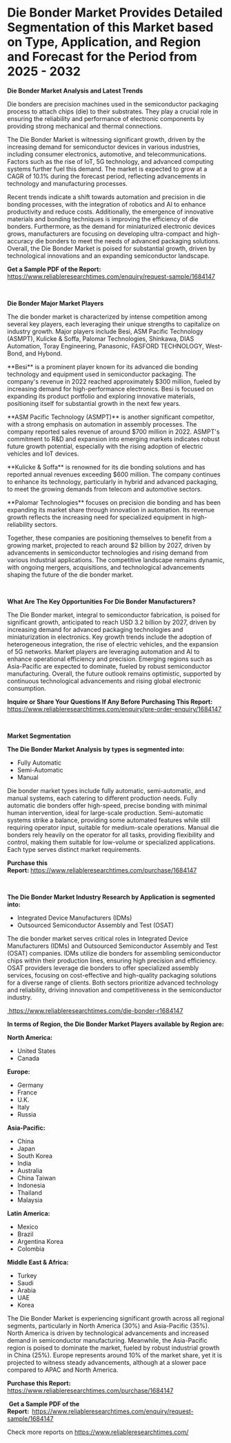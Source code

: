<p><h1>Die Bonder Market Provides Detailed Segmentation of this Market based on Type, Application, and Region and Forecast for the Period from 2025 - 2032</h1></p><p><strong>Die Bonder Market Analysis and Latest Trends</strong></p>
<p><p>Die bonders are precision machines used in the semiconductor packaging process to attach chips (die) to their substrates. They play a crucial role in ensuring the reliability and performance of electronic components by providing strong mechanical and thermal connections.</p><p>The Die Bonder Market is witnessing significant growth, driven by the increasing demand for semiconductor devices in various industries, including consumer electronics, automotive, and telecommunications. Factors such as the rise of IoT, 5G technology, and advanced computing systems further fuel this demand. The market is expected to grow at a CAGR of 10.1% during the forecast period, reflecting advancements in technology and manufacturing processes.</p><p>Recent trends indicate a shift towards automation and precision in die bonding processes, with the integration of robotics and AI to enhance productivity and reduce costs. Additionally, the emergence of innovative materials and bonding techniques is improving the efficiency of die bonders. Furthermore, as the demand for miniaturized electronic devices grows, manufacturers are focusing on developing ultra-compact and high-accuracy die bonders to meet the needs of advanced packaging solutions. Overall, the Die Bonder Market is poised for substantial growth, driven by technological innovations and an expanding semiconductor landscape.</p></p>
<p><strong>Get a Sample PDF of the Report:&nbsp;</strong> <a href="https://www.reliableresearchtimes.com/enquiry/request-sample/1684147?utm_campaign=2198&utm_medium=2&utm_source=Github&utm_content=ia&utm_term=19022025&utm_id=die-bonder">https://www.reliableresearchtimes.com/enquiry/request-sample/1684147</a></p>
<p>&nbsp;</p>
<p><strong>Die Bonder Major Market Players</strong></p>
<p><p>The die bonder market is characterized by intense competition among several key players, each leveraging their unique strengths to capitalize on industry growth. Major players include Besi, ASM Pacific Technology (ASMPT), Kulicke & Soffa, Palomar Technologies, Shinkawa, DIAS Automation, Toray Engineering, Panasonic, FASFORD TECHNOLOGY, West-Bond, and Hybond.</p><p>**Besi** is a prominent player known for its advanced die bonding technology and equipment used in semiconductor packaging. The company's revenue in 2022 reached approximately $300 million, fueled by increasing demand for high-performance electronics. Besi is focused on expanding its product portfolio and exploring innovative materials, positioning itself for substantial growth in the next few years.</p><p>**ASM Pacific Technology (ASMPT)** is another significant competitor, with a strong emphasis on automation in assembly processes. The company reported sales revenue of around $700 million in 2022. ASMPT's commitment to R&D and expansion into emerging markets indicates robust future growth potential, especially with the rising adoption of electric vehicles and IoT devices.</p><p>**Kulicke & Soffa** is renowned for its die bonding solutions and has reported annual revenues exceeding $600 million. The company continues to enhance its technology, particularly in hybrid and advanced packaging, to meet the growing demands from telecom and automotive sectors.</p><p>**Palomar Technologies** focuses on precision die bonding and has been expanding its market share through innovation in automation. Its revenue growth reflects the increasing need for specialized equipment in high-reliability sectors.</p><p>Together, these companies are positioning themselves to benefit from a growing market, projected to reach around $2 billion by 2027, driven by advancements in semiconductor technologies and rising demand from various industrial applications. The competitive landscape remains dynamic, with ongoing mergers, acquisitions, and technological advancements shaping the future of the die bonder market.</p></p>
<p>&nbsp;</p>
<p><strong>What Are The Key Opportunities For Die Bonder Manufacturers?</strong></p>
<p><p>The Die Bonder market, integral to semiconductor fabrication, is poised for significant growth, anticipated to reach USD 3.2 billion by 2027, driven by increasing demand for advanced packaging technologies and miniaturization in electronics. Key growth trends include the adoption of heterogeneous integration, the rise of electric vehicles, and the expansion of 5G networks. Market players are leveraging automation and AI to enhance operational efficiency and precision. Emerging regions such as Asia-Pacific are expected to dominate, fueled by robust semiconductor manufacturing. Overall, the future outlook remains optimistic, supported by continuous technological advancements and rising global electronic consumption.</p></p>
<p><strong>Inquire or Share Your Questions If Any Before Purchasing This Report:</strong> <a href="https://www.reliableresearchtimes.com/enquiry/pre-order-enquiry/1684147?utm_campaign=2198&utm_medium=2&utm_source=Github&utm_content=ia&utm_term=19022025&utm_id=die-bonder">https://www.reliableresearchtimes.com/enquiry/pre-order-enquiry/1684147</a></p>
<p>&nbsp;</p>
<p><strong>Market Segmentation</strong></p>
<p><strong>The Die Bonder Market Analysis by types is segmented into:</strong></p>
<p><ul><li>Fully Automatic</li><li>Semi-Automatic</li><li>Manual</li></ul></p>
<p><p>Die bonder market types include fully automatic, semi-automatic, and manual systems, each catering to different production needs. Fully automatic die bonders offer high-speed, precise bonding with minimal human intervention, ideal for large-scale production. Semi-automatic systems strike a balance, providing some automated features while still requiring operator input, suitable for medium-scale operations. Manual die bonders rely heavily on the operator for all tasks, providing flexibility and control, making them suitable for low-volume or specialized applications. Each type serves distinct market requirements.</p></p>
<p><strong>Purchase this Report:&nbsp;</strong><a href="https://www.reliableresearchtimes.com/purchase/1684147?utm_campaign=2198&utm_medium=2&utm_source=Github&utm_content=ia&utm_term=19022025&utm_id=die-bonder">https://www.reliableresearchtimes.com/purchase/1684147</a></p>
<p>&nbsp;</p>
<p><strong>The Die Bonder Market Industry Research by Application is segmented into:</strong></p>
<p><ul><li>Integrated Device Manufacturers (IDMs)</li><li>Outsourced Semiconductor Assembly and Test (OSAT)</li></ul></p>
<p><p>The die bonder market serves critical roles in Integrated Device Manufacturers (IDMs) and Outsourced Semiconductor Assembly and Test (OSAT) companies. IDMs utilize die bonders for assembling semiconductor chips within their production lines, ensuring high precision and efficiency. OSAT providers leverage die bonders to offer specialized assembly services, focusing on cost-effective and high-quality packaging solutions for a diverse range of clients. Both sectors prioritize advanced technology and reliability, driving innovation and competitiveness in the semiconductor industry.</p></p>
<p><a href="https://www.reliableresearchtimes.com/die-bonder-r1684147?utm_campaign=2198&utm_medium=2&utm_source=Github&utm_content=ia&utm_term=19022025&utm_id=die-bonder">&nbsp;https://www.reliableresearchtimes.com/die-bonder-r1684147</a></p>
<p><strong>In terms of Region, the Die Bonder Market Players available by Region are:</strong></p>
<p>
    <p> <strong> North America: </strong>
        <ul>
            <li>United States</li>
            <li>Canada</li>
        </ul>
        </p> 
    <p> <strong> Europe: </strong>
        <ul>
            <li>Germany</li>
            <li>France</li>
            <li>U.K.</li>
            <li>Italy</li>
            <li>Russia</li>
        </ul>
        </p> 
    <p> <strong> Asia-Pacific: </strong>
        <ul>
            <li>China</li>
            <li>Japan</li>
            <li>South Korea</li>
            <li>India</li>
            <li>Australia</li>
            <li>China Taiwan</li>
            <li>Indonesia</li>
            <li>Thailand</li>
            <li>Malaysia</li>
        </ul>
        </p> 
    <p> <strong> Latin America: </strong>
        <ul>
            <li>Mexico</li>
            <li>Brazil</li>
            <li>Argentina Korea</li>
            <li>Colombia</li>
        </ul>
        </p> 
    <p> <strong> Middle East & Africa: </strong>
        <ul>
            <li>Turkey</li>
            <li>Saudi</li>
            <li>Arabia</li>
            <li>UAE</li>
            <li>Korea</li>
        </ul>
    </p>
    </p>
<p><p>The Die Bonder Market is experiencing significant growth across all regional segments, particularly in North America (30%) and Asia-Pacific (35%). North America is driven by technological advancements and increased demand in semiconductor manufacturing. Meanwhile, the Asia-Pacific region is poised to dominate the market, fueled by robust industrial growth in China (25%). Europe represents around 10% of the market share, yet it is projected to witness steady advancements, although at a slower pace compared to APAC and North America.</p></p>
<p><strong>Purchase this Report: </strong><a href="https://www.reliableresearchtimes.com/purchase/1684147?utm_campaign=2198&utm_medium=2&utm_source=Github&utm_content=ia&utm_term=19022025&utm_id=die-bonder">https://www.reliableresearchtimes.com/purchase/1684147</a></p>
<p>&nbsp;<strong>Get a Sample PDF of the Report:&nbsp;&nbsp;</strong><a href="https://www.reliableresearchtimes.com/enquiry/request-sample/1684147?utm_campaign=2198&utm_medium=2&utm_source=Github&utm_content=ia&utm_term=19022025&utm_id=die-bonder">https://www.reliableresearchtimes.com/enquiry/request-sample/1684147</a></p>
<p><strong></strong></p>
<p>Check more reports on <a href="https://www.reliableresearchtimes.com/?utm_campaign=2198&utm_medium=2&utm_source=Github&utm_content=ia&utm_term=19022025&utm_id=die-bonder">https://www.reliableresearchtimes.com/</a></p>